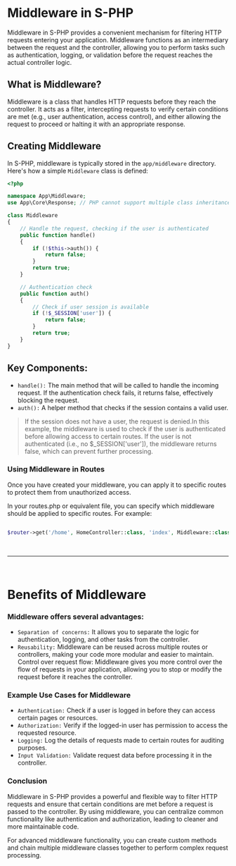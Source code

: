 # Middleware in S-PHP

Middleware in S-PHP provides a convenient mechanism for filtering HTTP requests entering your application. Middleware functions as an intermediary between the request and the controller, allowing you to perform tasks such as authentication, logging, or validation before the request reaches the actual controller logic.

## What is Middleware?

Middleware is a class that handles HTTP requests before they reach the controller. It acts as a filter, intercepting requests to verify certain conditions are met (e.g., user authentication, access control), and either allowing the request to proceed or halting it with an appropriate response.

## Creating Middleware

In S-PHP, middleware is typically stored in the `app/middleware` directory. Here's how a simple `Middleware` class is defined:

```php
<?php

namespace App\Middleware;
use App\Core\Response; // PHP cannot support multiple class inheritance, so we use namespaces

class Middleware
{
    // Handle the request, checking if the user is authenticated
    public function handle()
    {
        if (!$this->auth()) {
            return false;
        }
        return true;
    }

    // Authentication check
    public function auth()
    {
        // Check if user session is available
        if (!$_SESSION['user']) {
            return false;
        }
        return true;
    }
}
``` 

## Key Components:

- `handle():` The main method that will be called to handle the incoming request. If the authentication check fails, it returns false, effectively blocking the request.
- `auth():` A helper method that checks if the session contains a valid user. 

> If the session does not have a user, the request is denied.In this example, the middleware is used to check if the user is authenticated before allowing access to certain routes. If the user is not authenticated (i.e., no $_SESSION['user']), the middleware returns false, which can prevent further processing.

### Using Middleware in Routes

Once you have created your middleware, you can apply it to specific routes to protect them from unauthorized access.

In your routes.php or equivalent file, you can specify which middleware should be applied to specific routes. For example:

``` php

$router->get('/home', HomeController::class, 'index', Middleware::class); // This line will call the handle() method of the Middleware class when a request is made to the /home route. If the auth() method in Middleware returns false, the request will be blocked, and the user will be denied access.
```
<br/>

---

<br/>

# Benefits of Middleware

### Middleware offers several advantages:

- `Separation of concerns:` It allows you to separate the logic for authentication, logging, and other tasks from the controller.
- `Reusability:` Middleware can be reused across multiple routes or controllers, making your code more modular and easier to maintain.
Control over request flow: Middleware gives you more control over the flow of requests in your application, allowing you to stop or modify the request before it reaches the controller.

### Example Use Cases for Middleware
- `Authentication:` Check if a user is logged in before they can access certain pages or resources.
- `Authorization:` Verify if the logged-in user has permission to access the requested resource.
- `Logging:` Log the details of requests made to certain routes for auditing purposes.
- `Input Validation:` Validate request data before processing it in the controller.


### Conclusion

Middleware in S-PHP provides a powerful and flexible way to filter HTTP requests and ensure that certain conditions are met before a request is passed to the controller. By using middleware, you can centralize common functionality like authentication and authorization, leading to cleaner and more maintainable code.

For advanced middleware functionality, you can create custom methods and chain multiple middleware classes together to perform complex request processing.